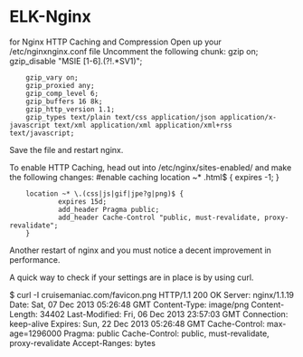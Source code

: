 # ELK-Nginx
for Nginx HTTP Caching and Compression
Open up your /etc/nginxnginx.conf file
Uncomment the following chunk:
        gzip on;
        gzip_disable "MSIE [1-6]\.(?!.*SV1)";

        gzip_vary on;
        gzip_proxied any;
        gzip_comp_level 6;
        gzip_buffers 16 8k;
        gzip_http_version 1.1;
        gzip_types text/plain text/css application/json application/x-javascript text/xml application/xml application/xml+rss text/javascript;
Save the file and restart nginx.

To enable HTTP Caching, head out into /etc/nginx/sites-enabled/<your-site-config-file> and make the following changes:
  #enable caching         location ~* \.html$ {
                expires -1;
        }

        location ~* \.(css|js|gif|jpe?g|png)$ {
                expires 15d;
                add_header Pragma public;
                add_header Cache-Control "public, must-revalidate, proxy-revalidate";
        }
        
Another restart of nginx and you must notice a decent improvement in performance.

A quick way to check if your settings are in place is by using curl.

  $ curl -I cruisemaniac.com/favicon.png
      HTTP/1.1 200 OK Server: nginx/1.1.19 Date: Sat, 07 Dec 2013 05:26:48 GMT Content-Type: image/png Content-Length: 34402 Last-Modified: Fri, 06 Dec 2013 23:57:03 GMT Connection: keep-alive Expires: Sun, 22 Dec 2013 05:26:48 GMT Cache-Control: max-age=1296000 Pragma: public Cache-Control: public, must-revalidate, proxy-revalidate Accept-Ranges: bytes


        
